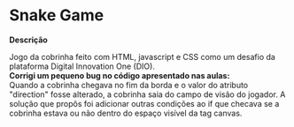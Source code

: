 # Snake Game
**Descrição**
<p>Jogo da cobrinha feito com HTML, javascript e CSS como um desafio da plataforma Digital Innovation One (DIO). <br/>
<strong> Corrigi um pequeno bug no código apresentado nas aulas: </strong> <br/>
Quando a cobrinha chegava no fim da borda e o valor do atributo "direction" fosse alterado, a cobrinha saia do campo de visão do jogador. A solução que propôs foi adicionar outras condições ao if que checava se a cobrinha estava ou não dentro do espaço visível da tag canvas.
<p>